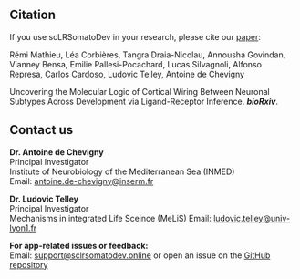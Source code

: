 ## Citation

If you use scLRSomatoDev in your research, please cite our [paper](https://www.biorxiv.org/content/10.1101/2024.09.02.610245v3):

Rémi Mathieu, Léa Corbières, Tangra Draia-Nicolau, Annousha Govindan, Vianney Bensa, Emilie Pallesi-Pocachard, Lucas Silvagnoli, Alfonso Represa, Carlos Cardoso, Ludovic Telley, Antoine de Chevigny

Uncovering the Molecular Logic of Cortical Wiring Between Neuronal Subtypes Across Development via Ligand-Receptor Inference. ***bioRxiv***.


## Contact us

**Dr. Antoine de Chevigny**  
Principal Investigator  
Institute of Neurobiology of the Mediterranean Sea (INMED)  
Email: [antoine.de-chevigny@inserm.fr](mailto:antoine.de-chevigny@inserm.fr)

**Dr. Ludovic Telley**  
Principal Investigator    
Mechanisms in integrated Life Sceince (MeLiS)
Email: [ludovic.telley@univ-lyon1.fr](mailto:ludovic.telley@univ-lyon1.fr)

**For app-related issues or feedback:**  
Email: [support@sclrsomatodev.online](mailto:support@sclrsomatodev.online) or open an issue on the [GitHub repository](https://github.com/Cortical-interactome/scLRSomatoDev/issues)
